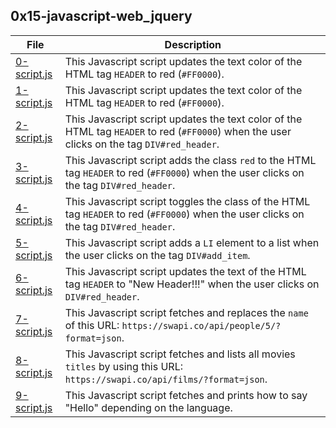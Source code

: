## 0x15-javascript-web_jquery
File | Description
---- | -----------
[0-script.js](./0-script.js) | This Javascript script updates the text color of the HTML tag `HEADER` to red (`#FF0000`).
[1-script.js](./1.script.js) | This Javascript script updates the text color of the HTML tag `HEADER` to red (`#FF0000`).
[2-script.js](./2-script.js) | This Javascript script updates the text color of the HTML tag `HEADER` to red (`#FF0000`) when the user clicks on the tag `DIV#red_header`.
[3-script.js](./3-script.js) |This Javascript script adds the class `red` to the HTML tag `HEADER` to red (`#FF0000`) when the user clicks on the tag `DIV#red_header`.
[4-script.js](./4-script.js) | This Javascript script toggles the class of the HTML tag `HEADER` to red (`#FF0000`) when the user clicks on the tag `DIV#red_header`.
[5-script.js](./5-script.js) | This Javascript script adds a `LI` element to a list when the user clicks on the tag `DIV#add_item`.
[6-script.js](./6-script.js) | This Javascript script updates the text of the HTML tag `HEADER` to "New Header!!!" when the user clicks on `DIV#red_header`.
[7-script.js](./7-script.js) | This Javascript script fetches and replaces the `name` of this URL: `https://swapi.co/api/people/5/?format=json`.
[8-script.js](./8-script.js) | This Javascript script fetches and lists all movies `titles` by using this URL: `https://swapi.co/api/films/?format=json`.
[9-script.js](./9-script.js) | This Javascript script fetches and prints how to say "Hello" depending on the language.

